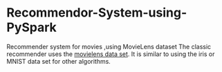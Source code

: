 # Recommendor-System-using-PySpark
 Recommender system for movies ,using MovieLens dataset
The classic recommender uses the [movielens data set](https://grouplens.org/datasets/movielens/). It is similar to using the iris or MNIST data set for other algorithms.
